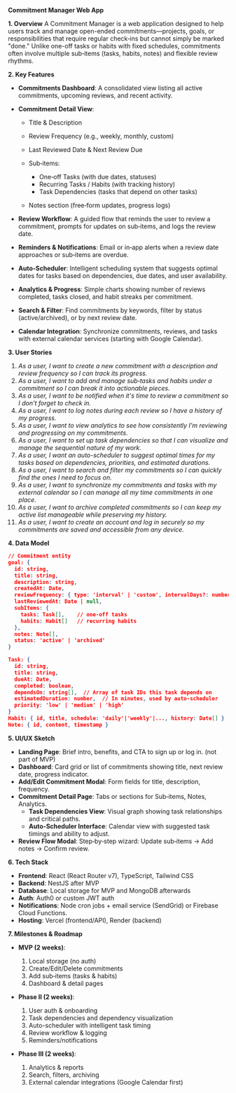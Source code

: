 **Commitment Manager Web App**

**1. Overview**
A Commitment Manager is a web application designed to help users track and manage open-ended commitments—projects, goals, or responsibilities that require regular check‑ins but cannot simply be marked "done." Unlike one-off tasks or habits with fixed schedules, commitments often involve multiple sub‑items (tasks, habits, notes) and flexible review rhythms.

**2. Key Features**

- **Commitments Dashboard**: A consolidated view listing all active commitments, upcoming reviews, and recent activity.
- **Commitment Detail View**:

  - Title & Description
  - Review Frequency (e.g., weekly, monthly, custom)
  - Last Reviewed Date & Next Review Due
  - Sub‑items:

    - One‑off Tasks (with due dates, statuses)
    - Recurring Tasks / Habits (with tracking history)
    - Task Dependencies (tasks that depend on other tasks)

  - Notes section (free‑form updates, progress logs)

- **Review Workflow**: A guided flow that reminds the user to review a commitment, prompts for updates on sub‑items, and logs the review date.
- **Reminders & Notifications**: Email or in‑app alerts when a review date approaches or sub‑items are overdue.
- **Auto-Scheduler**: Intelligent scheduling system that suggests optimal dates for tasks based on dependencies, due dates, and user availability.
- **Analytics & Progress**: Simple charts showing number of reviews completed, tasks closed, and habit streaks per commitment.
- **Search & Filter**: Find commitments by keywords, filter by status (active/archived), or by next review date.
- **Calendar Integration**: Synchronize commitments, reviews, and tasks with external calendar services (starting with Google Calendar).

**3. User Stories**

1. _As a user, I want to create a new commitment with a description and review frequency so I can track its progress._
2. _As a user, I want to add and manage sub‑tasks and habits under a commitment so I can break it into actionable pieces._
3. _As a user, I want to be notified when it's time to review a commitment so I don't forget to check in._
4. _As a user, I want to log notes during each review so I have a history of my progress._
5. _As a user, I want to view analytics to see how consistently I’m reviewing and progressing on my commitments._
6. _As a user, I want to set up task dependencies so that I can visualize and manage the sequential nature of my work._
7. _As a user, I want an auto-scheduler to suggest optimal times for my tasks based on dependencies, priorities, and estimated durations._
8. _As a user, I want to search and filter my commitments so I can quickly find the ones I need to focus on._
9. _As a user, I want to synchronize my commitments and tasks with my external calendar so I can manage all my time commitments in one place._
10. _As a user, I want to archive completed commitments so I can keep my active list manageable while preserving my history._
11. _As a user, I want to create an account and log in securely so my commitments are saved and accessible from any device._

**4. Data Model**

```json
// Commitment entity
goal: {
  id: string,
  title: string,
  description: string,
  createdAt: Date,
  reviewFrequency: { type: 'interval' | 'custom', intervalDays?: number, customCron?: string },
  lastReviewedAt: Date | null,
  subItems: {
    tasks: Task[],    // one‑off tasks
    habits: Habit[]   // recurring habits
  },
  notes: Note[],
  status: 'active' | 'archived'
}

Task: {
  id: string,
  title: string,
  dueAt: Date,
  completed: boolean,
  dependsOn: string[],  // Array of task IDs this task depends on
  estimatedDuration: number,  // In minutes, used by auto-scheduler
  priority: 'low' | 'medium' | 'high'
}
Habit: { id, title, schedule: 'daily'|'weekly'|..., history: Date[] }
Note: { id, content, timestamp }
```

**5. UI/UX Sketch**

- **Landing Page**: Brief intro, benefits, and CTA to sign up or log in. (not part of MVP)
- **Dashboard**: Card grid or list of commitments showing title, next review date, progress indicator.
- **Add/Edit Commitment Modal**: Form fields for title, description, frequency.
- **Commitment Detail Page**: Tabs or sections for Sub‑items, Notes, Analytics.
  - **Task Dependencies View**: Visual graph showing task relationships and critical paths.
  - **Auto-Scheduler Interface**: Calendar view with suggested task timings and ability to adjust.
- **Review Flow Modal**: Step‑by‑step wizard: Update sub‑items → Add notes → Confirm review.

**6. Tech Stack**

- **Frontend**: React (React Router v7), TypeScript, Tailwind CSS
- **Backend**: NestJS after MVP
- **Database**: Local storage for MVP and MongoDB afterwards
- **Auth**: Auth0 or custom JWT auth
- **Notifications**: Node cron jobs + email service (SendGrid) or Firebase Cloud Functions.
- **Hosting**: Vercel (frontend/API), Render (backend)

**7. Milestones & Roadmap**

- **MVP (2 weeks)**:

  1. Local storage (no auth)
  2. Create/Edit/Delete commitments
  3. Add sub‑items (tasks & habits)
  4. Dashboard & detail pages

- **Phase II (2 weeks)**:

  1. User auth & onboarding
  2. Task dependencies and dependency visualization
  3. Auto-scheduler with intelligent task timing
  4. Review workflow & logging
  5. Reminders/notifications

- **Phase III (2 weeks)**:

  1. Analytics & reports
  2. Search, filters, archiving
  3. External calendar integrations (Google Calendar first)
